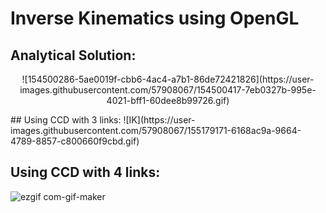 # Inverse Kinematics using OpenGL
## Analytical Solution:
<p align="center">
![154500286-5ae0019f-cbb6-4ac4-a7b1-86de72421826](https://user-images.githubusercontent.com/57908067/154500417-7eb0327b-995e-4021-bff1-60dee8b99726.gif)
<p>
## Using CCD with 3 links:
![IK](https://user-images.githubusercontent.com/57908067/155179171-6168ac9a-9664-4789-8857-c800660f9cbd.gif)

## Using CCD with 4 links:
![ezgif com-gif-maker](https://user-images.githubusercontent.com/57908067/155195420-a0ce35ad-7eb8-469d-97e7-133ea37f9799.gif)
